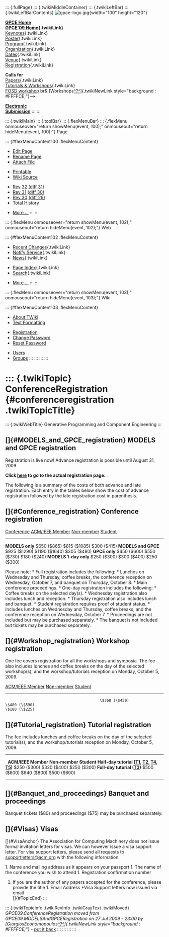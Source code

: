 ::: {.fullPage}
::: {.twikiMiddleContainer}
::: {.twikiLeftBar}
::: {.twikiLeftBarContents}
![gpce-logo.jpg](../pub/GPCE09/WebLeftBar/gpce-logo.jpg){width="100"
height="120"}

**[GPCE Home](http://program-transformation.org/Gpce)**\
**[GPCE\'09 Home](WebHome){.twikiLink}**\
[Keynotes](KeynoteSpeakers){.twikiLink}\
[Poster](Poster){.twikiLink}\
[Program](ConferenceProgram){.twikiLink}\
[Organization](ConferenceOrganization){.twikiLink}\
[Dates](ImportantDates){.twikiLink}\
[Venue](ConferenceVenue){.twikiLink}\
[Registration](ConferenceRegistration){.twikiLink}

**Calls for**\
[Papers](CallForPapers){.twikiLink}\
[Tutorials & Workshops](CallForTutorialsAndWorkshops){.twikiLink}\
[FOSD workshop](http://www.fosd.de/2009) br&
[Workshops[^?^](/edit/GPCE09/CallForWorkshops?topicparent=GPCE09.ConferenceRegistration)]{.twikiNewLink
style="background : #FFFFCE;"}\--\>

**[Electronic\
Submission](http://www.easychair.org/conferences/?conf=gpce09)**
:::
:::

::: {.twikiMain}
::: {.toolBar}
::: {.flexMenuBar}
::: {.flexMenu onmouseover="return showMenu(event, 100);" onmouseout="return hideMenu(event, 100);"}
Page

::: {#flexMenuContent100 .flexMenuContent}
-   [Edit
    Page](http://www.program-transformation.org/edit/GPCE09/ConferenceRegistration?t=1536827528)
-   [Rename
    Page](http://www.program-transformation.org/rename/GPCE09/ConferenceRegistration)
-   [Attach
    File](http://www.program-transformation.org/attach/GPCE09/ConferenceRegistration)

<!-- -->

-   [Printable](http://www.program-transformation.org/view/GPCE09/ConferenceRegistration?skin=print.pattern)
-   [Wiki
    Source](http://www.program-transformation.org/view/GPCE09/ConferenceRegistration?skin=text&raw=on&contenttype=text/plain)

<!-- -->

-   [Rev
    32](http://www.program-transformation.org/view/GPCE09/ConferenceRegistration?rev=1.32)
    [(diff 31)](http://www.program-transformation.org/rdiff/GPCE09/ConferenceRegistration?rev1=1.32&rev2=1.31)
-   [Rev
    31](http://www.program-transformation.org/view/GPCE09/ConferenceRegistration?rev=1.31)
    [(diff 30)](http://www.program-transformation.org/rdiff/GPCE09/ConferenceRegistration?rev1=1.31&rev2=1.30)
-   [Rev
    30](http://www.program-transformation.org/view/GPCE09/ConferenceRegistration?rev=1.30)
    [(diff 29)](http://www.program-transformation.org/rdiff/GPCE09/ConferenceRegistration?rev1=1.30&rev2=1.29)
-   [Total
    History](http://www.program-transformation.org/rdiff/GPCE09/ConferenceRegistration)

<!-- -->

-   [More
    \...](http://www.program-transformation.org/oops/GPCE09/ConferenceRegistration?template=oopsmore&param1=1.32&param2=1.32)
:::
:::

::: {.flexMenu onmouseover="return showMenu(event, 102);" onmouseout="return hideMenu(event, 102);"}
Web

::: {#flexMenuContent102 .flexMenuContent}
-   [Recent Changes](WebChanges){.twikiLink}
-   [Notify Service](WebNotify){.twikiLink}
-   [News](WebNews){.twikiLink}

<!-- -->

-   [Page Index](WebIndex){.twikiLink}
-   [Search](WebSearch){.twikiLink}

<!-- -->

-   [More
    \...](http://www.program-transformation.org/oops/GPCE09/ConferenceRegistration?template=oopsmore&param1=1.32&param2=1.32)
:::
:::

::: {.flexMenu onmouseover="return showMenu(event, 103);" onmouseout="return hideMenu(event, 103);"}
Wiki

::: {#flexMenuContent103 .flexMenuContent}
-   [About
    TWiki](http://www.program-transformation.org/view/TWiki/WebHome)
-   [Text
    Formatting](http://www.program-transformation.org/view/TWiki/TextFormattingRules)

<!-- -->

-   [Registration](http://www.program-transformation.org/view/TWiki/TWikiRegistration)
-   [Change
    Password](http://www.program-transformation.org/view/TWiki/ChangePassword)
-   [Reset
    Password](http://www.program-transformation.org/view/TWiki/ResetPassword)

<!-- -->

-   [Users](http://www.program-transformation.org/view/Main/TWikiUsers)
-   [Groups](http://www.program-transformation.org/view/Main/TWikiGroups)
:::
:::
:::
:::

::: {.twikiTopic}
ConferenceRegistration {#conferenceregistration .twikiTopicTitle}
======================

::: {.twikiWebTitle}
Generative Programming and Component Engineering
:::

[]{#MODELS_and_GPCE_registration} MODELS and GPCE registration
--------------------------------------------------------------

Registration is live now! Advance registration is possible until August
31, 2009.

**Click [here](http://www.regonline.com/Checkin.asp?EventId=709423) to
go to the actual registration page.**

The following is a summary of the costs of both advance and late
registration. Each entry in the tables below show the cost of advance
registration followed by the late registration cost in parenthesis.

[]{#Conference_registration} Conference registration
----------------------------------------------------

  [Conference](ConferenceRegistration@sortcol=0&table=1&up=0#sorted_table "Sort by this column")    [ACM/IEEE Member](ConferenceRegistration@sortcol=1&table=1&up=0#sorted_table "Sort by this column")   [Non-member](ConferenceRegistration@sortcol=2&table=1&up=0#sorted_table "Sort by this column")   [Student](ConferenceRegistration@sortcol=3&table=1&up=0#sorted_table "Sort by this column")
  ------------------------------------------------------------------------------------------------ ----------------------------------------------------------------------------------------------------- ------------------------------------------------------------------------------------------------ ---------------------------------------------------------------------------------------------
  **MODELS only**                                                                                                                              \$650 (\$865)                                                                                      \$815 (\$1085)                                                                                  \$300 (\$415)
  **MODELS and GPCE**                                                                                                                         \$925 (\$1290)                                                                                     \$1190 (\$1640)                                                                                  \$305 (\$480)
  **GPCE only**                                                                                                                                \$450 (\$600)                                                                                      \$550 (\$730)                                                                                   \$180 (\$240)
  **MODELS 1-day only**                                                                                                                        \$250 (\$300)                                                                                      \$300 (\$400)                                                                                   \$250 (\$300)

Please note: \* Full registration includes the following: \* Lunches on
Wednesday and Thursday, coffee breaks, the conference reception on
Wednesday, October 7, and banquet on Thursday, October 8. \* Main
conference proceedings. \* One-day registration includes the following:
\* Coffee breaks on the selected day(s). \* Wednesday registration also
includes lunch and reception. \* Thursday registration also includes
lunch and banquet. \* Student registration requires proof of student
status. \* Includes lunches on Wednesday and Thursday, coffee breaks,
and the conference reception on Wednesday, October 7. \* Proceedings are
not included but may be purchased separately. \* The banquet is not
included but tickets may be purchased separately.

[]{#Workshop_registration} Workshop registration
------------------------------------------------

One fee covers registration for all the workshops and symposia. The fee
also includes lunches and coffee breaks on the day of the selected
workshop(s), and the workshop/tutorials reception on Monday, October 5,
2009.

   [ACM/IEEE Member](ConferenceRegistration@sortcol=0&table=2&up=0#sorted_table "Sort by this column")   [Non-member](ConferenceRegistration@sortcol=1&table=2&up=0#sorted_table "Sort by this column")   [Student](ConferenceRegistration@sortcol=2&table=2&up=0#sorted_table "Sort by this column")
  ----------------------------------------------------------------------------------------------------- ------------------------------------------------------------------------------------------------ ---------------------------------------------------------------------------------------------
                                              \$360 (\$450)                                                                                      \$480 (\$590)                                                                                   \$180 (\$225)

[]{#Tutorial_registration} Tutorial registration
------------------------------------------------

The fee includes lunches and coffee breaks on the day of the selected
tutorial(s), and the workshop/tutorials reception on Monday, October 5,
2009.

  ------------------------------------------------------------------------------------------------------------------------------------------------------------------------------------------------------------------------------------------------------------------------------------------------------------ --------------------- ---------------- ---------------
                                                                                                                                                                                                                                                                                                                **ACM/IEEE Member**   **Non-member**    **Student**
  **Half-day tutorial ([T1](http://www.cs.colostate.edu/models09/tutorials.html#tutorial1), [T2](http://www.cs.colostate.edu/models09/tutorials.html#tutorial2), [T4](http://www.cs.colostate.edu/models09/tutorials.html#tutorial4), [T5](http://www.cs.colostate.edu/models09/tutorials.html#tutorial5))**       \$250 (\$300)      \$320 (\$400)    \$250 (\$300)
  **Full-day tutorial ([T3](http://www.cs.colostate.edu/models09/tutorials.html#tutorial3))**                                                                                                                                                                                                                      \$500 (\$600)      \$640 (\$800)    \$500 (\$600)
  ------------------------------------------------------------------------------------------------------------------------------------------------------------------------------------------------------------------------------------------------------------------------------------------------------------ --------------------- ---------------- ---------------

[]{#Banquet_and_proceedings} Banquet and proceedings
----------------------------------------------------

Banquet tickets (\$80) and proceedings (\$75) may be purchased
separately.

[]{#Visas} Visas
----------------

[]{#VisaAnchor} The Association for Computing Machinery does not issue
formal invitation letters for visas. We can however issue a visa support
letter. For visa support letters, please send all requests to
<supportletters@acm.org> with the following information.

1\. Name and mailing address as it appears on your passport 1. The name
of the conference you wish to attend 1. Registration confirmation number
1. If you are the author of any papers accepted for the conference,
please provide the title 1. Email Address \*Visa Support letters now
issued via email\
[]{#TopicEnd}
:::

::: {.twikiTopicInfo .twikiRevInfo .twikiGrayText .twikiMoved}
*GPCE09.ConferenceRegistration moved from
GPCE09.MODELSAndGPCERegistration on 27 Jul 2009 - 23:00 by
[GiorgiosEconomopoulos[^?^](http://www.program-transformation.org/edit/Main/GiorgiosEconomopoulos?topicparent=GPCE09.ConferenceRegistration)]{.twikiNewLink
style="background : #FFFFCE;"}* - [put it
back](http://www.program-transformation.org/rename/GPCE09/ConferenceRegistration?newweb=GPCE09&newtopic=MODELSAndGPCERegistration&confirm=on "Click to move topic back to previous location, with option to change references.")
:::
:::
:::
:::
